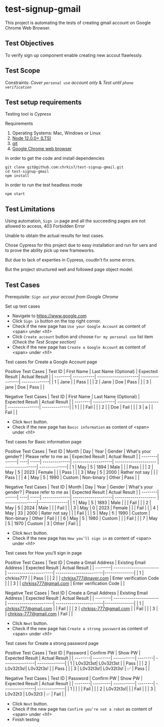 # test-signup-gmail
This project is automating the tests of creating gmail account on Google Chrome Web Browser.

## Test Objectives
To verify sign up component enable creating new accout flawlessly.

## Test Scope
Constraints: _Cover `personal use` account only_ & _Test until `phone verification`_

## Test setup requirements
Testing tool is _Cypress_

Requirements
1. Operating Systems: Mac, Windows or Linux
2. [Node 12.0.0+ (LTS)](https://docs.npmjs.com/downloading-and-installing-node-js-and-npm)
3. [git](https://git-scm.com/book/en/v2/Getting-Started-Installing-Git)
4. [Google Chrome web browser](https://support.google.com/chrome/answer/95346?hl=en&co=GENIE.Platform%3DDesktop)

In order to get the code and install dependencies
```
git clone git@github.com:chrkis7/test-signup-gmail.git
cd test-signup-gmail
npm install
```

In order to run the test headless mode
```
npm start
```

## Test Limitations
Using automation, `Sign in` page and all the succeeding pages are not allowed to access, 403 Forbidden Error

Unable to obtain the actual results for test cases.

Chose Cypress for this project due to easy installation and run for uers and to prove the ability pick up new frameworks.

But due to lack of experties in Cypress, coudln't fix some errors.

But the project structured well and followed page object model.

## Test Cases
Prerequisite: _`Sign out` your accout from Google Chrome_

Set up test cases
* Navigate to https://www.google.com
* Click `Sign in` button on the top right cornor.
* Check if the new page has `Use your Google Account` as content of \<span\> under \<h1\>
* Click `Create account` button and choose `For my personal use` list item _(Check the Test Scope section)_
* Check if the new page has `Create a Google Account` as content of \<span\> under \<h1\>

Test cases for Create a Google Account page

  Positive Test Cases
  | Test ID | First Name | Last Name (Optional) | Expected Result | Actual Result |
  | --------| -----------| ---------------------| ----------------| --------------|
  | 1       | Jane       |                      | Pass            |               |
  | 2       | Jane       | Doe                  | Pass            |               |
  | 3       | jane       | Doe                  | Pass            |               |

  Negative Test Cases
  | Test ID | First Name | Last Name (Optional) | Expected Result | Actual Result |
  | --------| -----------| ---------------------| ----------------| --------------|
  | 1       |            |                      | Fail            |               |
  | 2       |            | Doe                  | Fail            |               |
  | 3       | a          |                      | Fail            |               |

* Click `Next` button.
* Check if the new page has `Basic information` as content of \<span\> under \<h1\>

Test cases for Basic information page

  Positive Test Cases
  | Test ID | Month | Day | Year | Gender        | What's your gender? | Please refer to me as | Expected Result | Actual Result |
  | --------| ------| ----| -----| --------------| --------------------| --------------------- | ----------------| --------------|
  | 1       | May   | 5   | 1894 | Male          |                     |                       | Pass            |               |
  | 2       | May   | 5   | 2023 | Female        |                     |                       | Pass            |               |
  | 3       | May   | 5   | 2000 | Rather not say |                     |                       | Pass            |               |
  | 4       | May   | 5   | 1990 | Custom        | Non-binary          | Other                 | Pass            |               |

  Negative Test Cases
  | Test ID | Month | Day | Year | Gender        | What's your gender? | Please refer to me as | Expected Result | Actual Result |
  | --------| ------| ----| -----| --------------| --------------------| --------------------- | ----------------|---------------|
  | 1       | May   | 5   | 1893 | Male          |                     |                       | Fail            |               |
  | 2       | May   | 5   | 2024 | Male          |                     |                       | Fail            |               |
  | 3       | May   | 0   | 2023 | Female        |                     |                       | Fail            |               |
  | 4       | May   | 33  | 2000 | Rater not say |                     |                       | Fail            |               |
  | 5       | May   | fi  | 1990 | Custom        | Non-binary          | Other                 | Fail            |               |
  | 6       | May   | 5   | 1980 | Custom        |                     |                       | Fail            |               |
  | 7       | May   | 5   | 1970 | Custom        | 3                   | Other                 | Fail            |               |

* Click `Next` button.
* Check if the new page has `How you’ll sign in` as content of \<span\> under \<h1\>

Test cases for How you’ll sign in page

  Positive Test Cases
  | Test ID | Create a Gmail Address | Existing Email Address | Expected Result         | Actual Result |
  | --------| -----------------------| -----------------------| ------------------------|---------------|
  | 1       | chrkiss777             |                        | Pass                    |               |
  | 2       |                        | chrkiss777@naver.com   | Enter verification Code |               |
  | 3       |                        | chrkiss777@gmail.com   | Enter verification Code |               |

  Negative Test Cases
  | Test ID | Create a Gmail Address | Existing Email Address | Expected Result         | Actual Result |
  | --------| -----------------------| -----------------------| ------------------------|---------------|
  | 1       | chrkiss777@gmail.com   |                        | Fail                    |               |
  | 2       | chrkiss-777@gmail.com  |                        | Fail                    |               |
  | 3       |                        | chrkiss-777@gmail.com  | Fail                    |               |

* Click `Next` button.
* Check if the new page has `Create a strong password` as content of \<span\> under \<h1\>  

Test cases for Create a strong password page

  Positive Test Cases
  | Test ID | Password | Confirm PW | Show PW | Expected Result | Actual Result |
  | --------| ---------| -----------| --------| ----------------| --------------|
  | 1       | L0v32t3st| L0v32t3st  |         | Pass            |               |
  | 2       | L0v32t3s!| L0v32t3s!  |         | Pass            |               |
  | 3       | L0v32t3s!| L0v32t3s!  | ✅      | Pass            |               |

  Negative Test Cases
  | Test ID | Password | Confirm PW | Show PW | Expected Result | Actual Result |
  | --------| ---------| -----------| --------| ----------------| --------------|
  | 1       |          |            |         | Fail            |               |
  | 2       | L0v32t3s!|            |         | Fail            |               |
  | 3       | L0v32t3  | L0v32t3    | ✅      | Fail            |               |

* Click `Next` button.
* Check if the new page has `Confirm you’re not a robot` as content of \<span\> under \<h1\>  
* Finish testing
